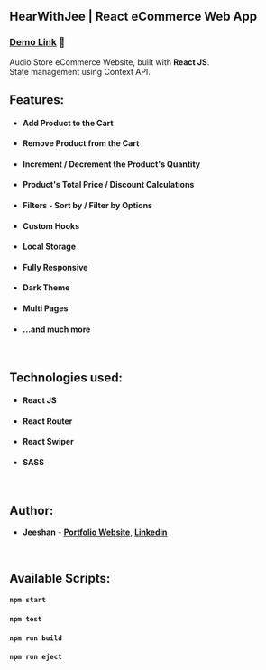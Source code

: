 ## HearWithJee | React eCommerce Web App

### [Demo Link](https://www.linkedin.com/in/jeeshan-gosain/) 🔗

Audio Store eCommerce Website, built with **React JS**. <br/>
State management using Context API.
<br/>

## Features:

- #### Add Product to the Cart
- #### Remove Product from the Cart
- #### Increment / Decrement the Product's Quantity
- #### Product's Total Price / Discount Calculations
- #### Filters - Sort by / Filter by Options
- #### Custom Hooks
- #### Local Storage
- #### Fully Responsive
- #### Dark Theme
- #### Multi Pages
- #### ...and much more

<br/>

## Technologies used:

- #### **React JS**
- #### **React Router**
- #### **React Swiper**
- #### **SASS**

<br/>

## Author:

- **Jeeshan** - **[Portfolio Website](https://www.linkedin.com/in/jeeshan-gosain/)**, **[Linkedin](https://www.linkedin.com/in/jeeshan-gosain/)**

<br/>

## Available Scripts:

#### `npm start`

#### `npm test`

#### `npm run build`

#### `npm run eject`

<br/>


